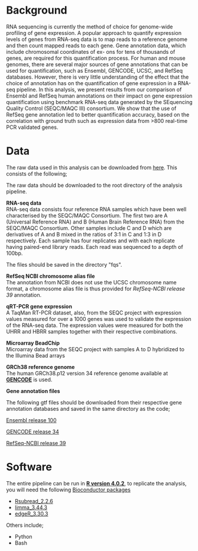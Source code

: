 # Background

RNA sequencing is currently the method of choice for genome-wide profiling of gene expression. A popular approach to quantify expression levels of genes from
RNA-seq data is to map reads to a reference genome and then count mapped reads to each gene. Gene annotation data, which include chromosomal coordinates of ex-
ons for tens of thousands of genes, are required for this quantification process. For human and mouse genomes, there are several major sources of gene annotations that can be used for quantification, such as Ensembl, GENCODE, UCSC, and RefSeq databases. However, there is very little understanding of the effect that the choice of annotation has on the quantification of gene expression in a RNA-seq pipeline. In this analysis, we present results from our comparison of Ensembl and RefSeq human annotations on their impact on gene expression quantification using benchmark RNA-seq data generated by the SEquencing Quality Control (SEQC/MAQC III) consortium. We show that the use of RefSeq gene annotation led to better quantification accuracy, based on the correlation with ground truth such as expression data from >800 real-time PCR validated genes.

# Data
The raw data used in this analysis can be downloaded from [here](https://latrobeuni-my.sharepoint.com/:f:/g/personal/dchisanga_ltu_edu_au/EqsmFwoBT21LjnvqwmQNy44BR4wNl0KiomM1MRApyxAI6Q?e=4ivV0a). This consists of the following;

The raw data should be downloaded to the root directory of the analysis pipeline.

**RNA-seq data**\
RNA-seq data consists four reference RNA samples which have been well characterised by the SEQC/MAQC Consortium. The first two are A (Universal Reference RNA) and B (Human Brain Reference RNA) from the SEQC/MAQC Consortium. Other samples include C and D which are derivatives of A and B mixed in the ratios of 3:1 in C and 1:3 in D respectively. Each sample has four replicates and with each replicate having paired-end library reads. Each read was sequenced to a depth of 100bp. 

The files should be saved in the directory "fqs".

**RefSeq NCBI chromosome alias file**\
The annotation from NCBI does not use the UCSC chromosome name format, a chromosome alias file is thus provided for *RefSeq-NCBI release 39* annotation. 

**qRT-PCR gene expression**\
A TaqMan RT-PCR dataset, also, from the SEQC project with expression values measured for over a 1000 genes was used to validate the expression of the RNA-seq
data. The expression values were measured for both the UHRR and HBRR samples together with their respective combinations.

**Microarray BeadChip**\
Microarray data from the SEQC project with samples A to D hybridized to the Illumina Bead arrays

**GRCh38 reference genome**\
The human GRCh38.p12 version 34 reference genome available at [**GENCODE**](ftp://ftp.ebi.ac.uk/pub/databases/gencode/Gencode_human/release_34/GRCh38.primary_assembly.genome.fa.gz) is used. 

**Gene annotation files**

The following gtf files should be downloaded from their respective gene annotation databases and saved in the same directory as the code;

[Ensembl release 100](http://ftp.ensembl.org/pub/release-100/gtf/homo_sapiens/Homo_sapiens.GRCh38.100.gtf.gz)

[GENCODE release 34](http://ftp.ebi.ac.uk/pub/databases/gencode/Gencode_human/release_34/gencode.v34.annotation.gtf.gz)

[RefSeq-NCBI release 39](https://ftp.ncbi.nlm.nih.gov/genomes/all/GCF/000/001/405/GCF_000001405.39_GRCh38.p13/GCF_000001405.39_GRCh38.p13_genomic.gtf.gz)


# Software

The entire pipeline can be run in [**R version 4.0.2**](https://www.r-project.org/), to replicate the analysis, you will need the following [Bioconductor packages ](https://bioconductor.org)
* [Rsubread_2.2.6](https://bioconductor.org/packages/release/bioc/html/Rsubread.html)
* [limma_3.44.3](https://bioconductor.org/packages/release/bioc/html/limma.html)
* [edgeR_3.30.3](https://bioconductor.org/packages/release/bioc/html/edgeR.html)

Others include;
* Python
* Bash


